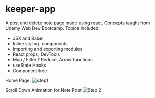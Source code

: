 # keeper-app
A post and delete note page made using react. Concepts taught from Udemy Web Dev Bootcamp.
Topics included:
- JSX and Babel
- Inline styling, components
- Importing and exporting modules
- React props, DevTools
- Map / Filter / Reduce, Arrow functions
- useState Hooks
- Component tree

Home Page:
![step1](https://user-images.githubusercontent.com/31941027/103803563-bb818280-501e-11eb-8c53-22903807ecef.PNG)

Scroll Down Animation for Note Post
![Step 2](https://user-images.githubusercontent.com/31941027/103803702-e9ff5d80-501e-11eb-9ad8-10dbce4b2a70.PNG)
